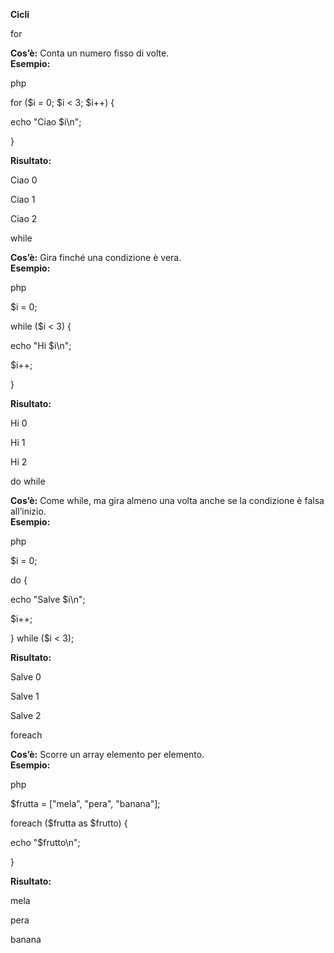**Cicli**

for

**Cos’è:** Conta un numero fisso di volte.  
**Esempio:**

php

for ($i = 0; $i < 3; $i++) {

echo "Ciao $i\\n";

}

**Risultato:**

Ciao 0

Ciao 1

Ciao 2

while

**Cos’è:** Gira finché una condizione è vera.  
**Esempio:**

php

$i = 0;

while ($i < 3) {

echo "Hi $i\\n";

$i++;

}

**Risultato:**

Hi 0

Hi 1

Hi 2

do while

**Cos’è:** Come while, ma gira almeno una volta anche se la condizione è falsa all’inizio.  
**Esempio:**

php

$i = 0;

do {

echo "Salve $i\\n";

$i++;

} while ($i < 3);

**Risultato:**

Salve 0

Salve 1

Salve 2

foreach

**Cos’è:** Scorre un array elemento per elemento.  
**Esempio:**

php

$frutta = \["mela", "pera", "banana"\];

foreach ($frutta as $frutto) {

echo "$frutto\\n";

}

**Risultato:**

mela

pera

banana
